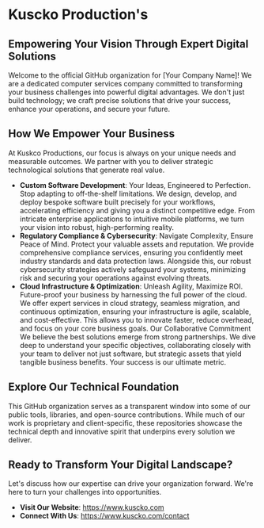 # Kuscko Production's
## Empowering Your Vision Through Expert Digital Solutions
Welcome to the official GitHub organization for [Your Company Name]! We are a dedicated computer services company committed to transforming your business challenges into powerful digital advantages. We don't just build technology; we craft precise solutions that drive your success, enhance your operations, and secure your future.

## How We Empower Your Business
At Kuskco Productions, our focus is always on your unique needs and measurable outcomes. We partner with you to deliver strategic technological solutions that generate real value.

- **Custom Software Development**: Your Ideas, Engineered to Perfection. Stop adapting to off-the-shelf limitations. We design, develop, and deploy bespoke software built precisely for your workflows, accelerating efficiency and giving you a distinct competitive edge. From intricate enterprise applications to intuitive mobile platforms, we turn your vision into robust, high-performing reality.
- **Regulatory Compliance & Cybersecurity**: Navigate Complexity, Ensure Peace of Mind. Protect your valuable assets and reputation. We provide comprehensive compliance services, ensuring you confidently meet industry standards and data protection laws. Alongside this, our robust cybersecurity strategies actively safeguard your systems, minimizing risk and securing your operations against evolving threats.
- **Cloud Infrastructure & Optimization**: Unleash Agility, Maximize ROI. Future-proof your business by harnessing the full power of the cloud. We offer expert services in cloud strategy, seamless migration, and continuous optimization, ensuring your infrastructure is agile, scalable, and cost-effective. This allows you to innovate faster, reduce overhead, and focus on your core business goals.
Our Collaborative Commitment
We believe the best solutions emerge from strong partnerships. We dive deep to understand your specific objectives, collaborating closely with your team to deliver not just software, but strategic assets that yield tangible business benefits. Your success is our ultimate metric.

## Explore Our Technical Foundation
This GitHub organization serves as a transparent window into some of our public tools, libraries, and open-source contributions. While much of our work is proprietary and client-specific, these repositories showcase the technical depth and innovative spirit that underpins every solution we deliver.

## Ready to Transform Your Digital Landscape?
Let's discuss how our expertise can drive your organization forward. We're here to turn your challenges into opportunities.

- **Visit Our Website**: https://www.kuscko.com
- **Connect With Us**: https://www.kuscko.com/contact
